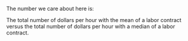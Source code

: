 The number we care about here is:

The total number of dollars per hour with the mean of a labor contract versus the total number of dollars per hour with a median of a labor contract.